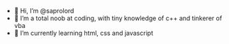 - 👋 Hi, I’m @saprolord
- 👀 I’m a total noob at coding, with tiny knowledge of c++ and tinkerer of vba
- 🌱 I’m currently learning html, css and javascript


<!---
saprolord/saprolord is a ✨ special ✨ repository because its `README.md` (this file) appears on your GitHub profile.
You can click the Preview link to take a look at your changes.
--->
